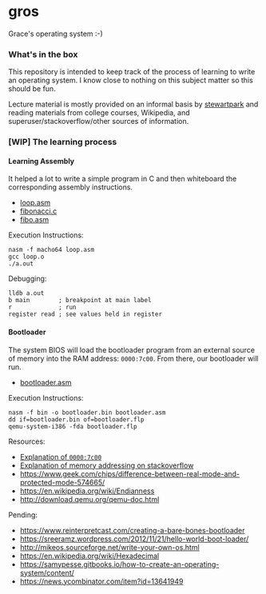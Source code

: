 # gros

Grace's operating system :-)

### What's in the box
This repository is intended to keep track of the process of learning to write an operating system. I know close to nothing on this subject matter so this should be fun.

Lecture material is mostly provided on an informal basis by [stewartpark](https://github.com/stewartpark) and reading materials from college courses, Wikipedia, and superuser/stackoverflow/other sources of information.

### [WIP] The learning process
#### Learning Assembly

It helped a lot to write a simple program in C and then whiteboard the corresponding assembly instructions.

- [loop.asm](https://github.com/phenomeno/gros/blob/master/loop.asm)
- [fibonacci.c](https://github.com/phenomeno/gros/blob/master/fibonacci.c)
- [fibo.asm](https://github.com/phenomeno/gros/blob/master/fibo.asm)

Execution Instructions:
```
nasm -f macho64 loop.asm
gcc loop.o
./a.out
```

Debugging:
```
lldb a.out
b main        ; breakpoint at main label
r             ; run
register read ; see values held in register
```

#### Bootloader

The system BIOS will load the bootloader program from an external source of memory into the RAM address: `0000:7c00`. From there, our bootloader will run.

- [bootloader.asm](https://github.com/phenomeno/gros/blob/master/bootloader.asm)

Execution Instructions:
```
nasm -f bin -o bootloader.bin bootloader.asm
dd if=bootloader.bin of=bootloader.flp
qemu-system-i386 -fda bootloader.flp
```

Resources:
- [Explanation of `0000:7c00`](http://stackoverflow.com/a/9340935)
- [Explanation of memory addressing on stackoverflow](http://superuser.com/questions/593847/how-many-memory-addresses-can-we-get-with-a-32-bit-processor-and-1gb-ram)
- https://www.geek.com/chips/difference-between-real-mode-and-protected-mode-574665/
- https://en.wikipedia.org/wiki/Endianness
- http://download.qemu.org/qemu-doc.html

Pending:
- https://www.reinterpretcast.com/creating-a-bare-bones-bootloader
- https://sreeramz.wordpress.com/2012/11/21/hello-world-boot-loader/
- http://mikeos.sourceforge.net/write-your-own-os.html
- https://en.wikipedia.org/wiki/Hexadecimal
- https://samypesse.gitbooks.io/how-to-create-an-operating-system/content/
- https://news.ycombinator.com/item?id=13641949
